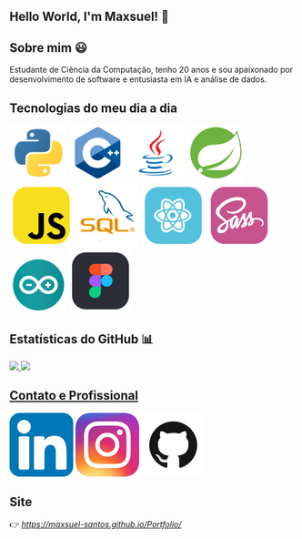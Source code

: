 ## Hello World, I'm Maxsuel! 🖖

## Sobre mim 😃

Estudante de Ciência da Computação, tenho 20 anos e sou apaixonado por desenvolvimento de software e entusiasta em IA e análise de dados.

## Tecnologias do meu dia a dia

<code title='Python'>![icon](_GitHub/img/python.svg)</code>
<code title='C++'>![icon](_GitHub/img/c++.svg)</code>
<code title='Java'>![icon](_GitHub/img/java.svg)</code>
<code title='Springboot'>![icon](_GitHub/img/springboot.svg)</code>
<code title='Javascript'>![icon](_GitHub/img/javascript-icon.svg)</code>
<code title='SQL'>![icon](_GitHub/img/sql-logo.svg)</code>
<code title='React'>![icon](_GitHub/img/react-icon.svg)</code>
<code title='Sass'>![icon](_GitHub/img/sass-icon.svg)</code>
<code title='Arduino'>![icon](_GitHub/img/arduino.svg)</code>
<code title='Figma'>![icon](_GitHub/img/figma-icon.svg)</code>

## Estatísticas do GitHub 📊

<a href="https://github.com/Maxsuel-Santos">
<img height="160em" src="https://github-readme-stats.vercel.app/api?username=Maxsuel-Santos&layout=compact&theme=vue-dark"/>   
<img height="160em" src="https://github-readme-stats.vercel.app/api/top-langs/?username=Maxsuel-Santos&layout=compact&theme=vue-dark"/>
  
## Contato e Profissional

<a href="https://www.linkedin.com/in/maxsuel-santos-3349b81b2/" target="_blank"><code title='Linkedin'>![Social](_GitHub/img/linkedin-icon.svg)</code></a>
<a href="https://instagram.com/santosmaxsuel_" target="_blank"><code title='Instagram'>![Social](_GitHub/img/instagram-icon.svg)</code></a>
<a href="https://github.com/Maxsuel-Santos" target="_blank"><code title='GitHub'>![Social](_GitHub/img/github-icon.svg)</code></a>

## Site

👉 _https://maxsuel-santos.github.io/Portfolio/_
